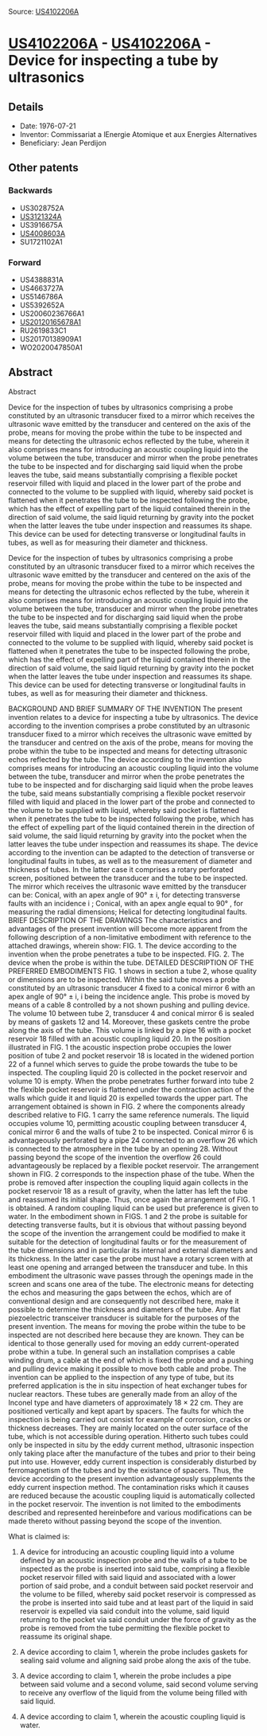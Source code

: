 Source: [US4102206A](https://patents.google.com/patent/US4102206A)

# [US4102206A](US4102206A.md) - [US4102206A](US4102206A.md) - Device for inspecting a tube by ultrasonics

## Details

* Date: 1976-07-21
* Inventor: Commissariat a lEnergie Atomique et aux Energies Alternatives
* Beneficiary: Jean Perdijon

## Other patents

### Backwards
 * US3028752A
 * [US3121324A](US3121324A.md)
 * US3916675A
 * [US4008603A](US4008603A.md)
 * SU1721102A1
### Forward
 * US4388831A
 * US4663727A
 * US5146786A
 * US5392652A
 * US20060236766A1
 * [US20120165678A1](US20120165678A1.md)
 * RU2619833C1
 * US20170138909A1
 * WO2020047850A1
## Abstract

Abstract

Device for the inspection of tubes by ultrasonics comprising a probe constituted by an ultrasonic transducer fixed to a mirror which receives the ultrasonic wave emitted by the transducer and centered on the axis of the probe, means for moving the probe within the tube to be inspected and means for detecting the ultrasonic echos reflected by the tube, wherein it also comprises means for introducing an acoustic coupling liquid into the volume between the tube, transducer and mirror when the probe penetrates the tube to be inspected and for discharging said liquid when the probe leaves the tube, said means substantially comprising a flexible pocket reservoir filled with liquid and placed in the lower part of the probe and connected to the volume to be supplied with liquid, whereby said pocket is flattened when it penetrates the tube to be inspected following the probe, which has the effect of expelling part of the liquid contained therein in the direction of said volume, the said liquid returning by gravity into the pocket when the latter leaves the tube under inspection and reassumes its shape.
This device can be used for detecting transverse or longitudinal faults in tubes, as well as for measuring their diameter and thickness.



Device for the inspection of tubes by ultrasonics comprising a probe constituted by an ultrasonic transducer fixed to a mirror which receives the ultrasonic wave emitted by the transducer and centered on the axis of the probe, means for moving the probe within the tube to be inspected and means for detecting the ultrasonic echos reflected by the tube, wherein it also comprises means for introducing an acoustic coupling liquid into the volume between the tube, transducer and mirror when the probe penetrates the tube to be inspected and for discharging said liquid when the probe leaves the tube, said means substantially comprising a flexible pocket reservoir filled with liquid and placed in the lower part of the probe and connected to the volume to be supplied with liquid, whereby said pocket is flattened when it penetrates the tube to be inspected following the probe, which has the effect of expelling part of the liquid contained therein in the direction of said volume, the said liquid returning by gravity into the pocket when the latter leaves the tube under inspection and reassumes its shape.
This device can be used for detecting transverse or longitudinal faults in tubes, as well as for measuring their diameter and thickness.

BACKGROUND AND BRIEF SUMMARY OF THE INVENTION
The present invention relates to a device for inspecting a tube by ultrasonics.
The device according to the invention comprises a probe constituted by an ultrasonic transducer fixed to a mirror which receives the ultrasonic wave emitted by the transducer and centred on the axis of the probe, means for moving the probe within the tube to be inspected and means for detecting ultrasonic echos reflected by the tube.
The device according to the invention also comprises means for introducing an acoustic coupling liquid into the volume between the tube, transducer and mirror when the probe penetrates the tube to be inspected and for discharging said liquid when the probe leaves the tube, said means substantially comprising a flexible pocket reservoir filled with liquid and placed in the lower part of the probe and connected to the volume to be supplied with liquid, whereby said pocket is flattened when it penetrates the tube to be inspected following the probe, which has the effect of expelling part of the liquid contained therein in the direction of said volume, the said liquid returning by gravity into the pocket when the latter leaves the tube under inspection and reassumes its shape.
The device according to the invention can be adapted to the detection of transverse or longitudinal faults in tubes, as well as to the measurement of diameter and thickness of tubes. In the latter case it comprises a rotary perforated screen, positioned between the transducer and the tube to be inspected. The mirror which receives the ultrasonic wave emitted by the transducer can be:
Conical, with an apex angle of 90° ± i, for detecting transverse faults with an incidence i ;
Conical, with an apex angle equal to 90° , for measuring the radial dimensions;
Helical for detecting longitudinal faults.
BRIEF DESCRIPTION OF THE DRAWINGS
The characteristics and advantages of the present invention will become more apparent from the following description of a non-limitative embodiment with reference to the attached drawings, wherein show:
FIG. 1. The device according to the invention when the probe penetrates a tube to be inspected.
FIG. 2. The device when the probe is within the tube.
DETAILED DESCRIPTION OF THE PREFERRED EMBODIMENTS
FIG. 1 shows in section a tube 2, whose quality or dimensions are to be inspected. Within the said tube moves a probe constituted by an ultrasonic transducer 4 fixed to a conical mirror 6 with an apex angle of 90° ± i, i being the incidence angle. This probe is moved by means of a cable 8 controlled by a not shown pushing and pulling device. The volume 10 between tube 2, transducer 4 and conical mirror 6 is sealed by means of gaskets 12 and 14. Moreover, these gaskets centre the probe along the axis of the tube. This volume is linked by a pipe 16 with a pocket reservoir 18 filled with an acoustic coupling liquid 20. In the position illustrated in FIG. 1 the acoustic inspection probe occupies the lower position of tube 2 and pocket reservoir 18 is located in the widened portion 22 of a funnel which serves to guide the probe towards the tube to be inspected. The coupling liquid 20 is collected in the pocket reservoir and volume 10 is empty.
When the probe penetrates further forward into tube 2 the flexible pocket reservoir is flattened under the contraction action of the walls which guide it and liquid 20 is expelled towards the upper part. The arrangement obtained is shown in FIG. 2 where the components already described relative to FIG. 1 carry the same reference numerals. The liquid occupies volume 10, permitting acoustic coupling between transducer 4, conical mirror 6 and the walls of tube 2 to be inspected.
Conical mirror 6 is advantageously perforated by a pipe 24 connected to an overflow 26 which is connected to the atmosphere in the tube by an opening 28. Without passing beyond the scope of the invention the overflow 26 could advantageously be replaced by a flexible pocket reservoir.
The arrangement shown in FIG. 2 corresponds to the inspection phase of the tube. When the probe is removed after inspection the coupling liquid again collects in the pocket reservoir 18 as a result of gravity, when the latter has left the tube and reassumed its initial shape. Thus, once again the arrangement of FIG. 1 is obtained.
A random coupling liquid can be used but preference is given to water.
In the embodiment shown in FIGS. 1 and 2 the probe is suitable for detecting transverse faults, but it is obvious that without passing beyond the scope of the invention the arrangement could be modified to make it suitable for the detection of longitudinal faults or for the measurement of the tube dimensions and in particular its internal and external diameters and its thickness. In the latter case the probe must have a rotary screen with at least one opening and arranged between the transducer and tube. In this embodiment the ultrasonic wave passes through the openings made in the screen and scans one area of the tube. The electronic means for detecting the echos and measuring the gaps between the echos, which are of conventional design and are consequently not described here, make it possible to determine the thickness and diameters of the tube.
Any flat piezoelectric transceiver transducer is suitable for the purposes of the present invention.
The means for moving the probe within the tube to be inspected are not described here because they are known. They can be identical to those generally used for moving an eddy current-operated probe within a tube. In general such an installation comprises a cable winding drum, a cable at the end of which is fixed the probe and a pushing and pulling device making it possible to move both cable and probe.
The invention can be applied to the inspection of any type of tube, but its preferred application is the in situ inspection of heat exchanger tubes for nuclear reactors. These tubes are generally made from an alloy of the Inconel type and have diameters of approximately 18 × 22 cm. They are positioned vertically and kept apart by spacers. The faults for which the inspection is being carried out consist for example of corrosion, cracks or thickness decreases. They are mainly located on the outer surface of the tube, which is not accessible during operation.
Hitherto such tubes could only be inspected in situ by the eddy current method, ultrasonic inspection only taking place after the manufacture of the tubes and prior to their being put into use. However, eddy current inspection is considerably disturbed by ferromagnetism of the tubes and by the existance of spacers. Thus, the device according to the present invention advantageously supplements the eddy current inspection method. The contamination risks which it causes are reduced because the acoustic coupling liquid is automatically collected in the pocket reservoir.
The invention is not limited to the embodiments described and represented hereinbefore and various modifications can be made thereto without passing beyond the scope of the invention.

What is claimed is:
 
1. A device for introducing an acoustic coupling liquid into a volume defined by an acoustic inspection probe and the walls of a tube to be inspected as the probe is inserted into said tube, comprising a flexible pocket reservoir filled with said liquid and associated with a lower portion of said probe, and a conduit between said pocket reservoir and the volume to be filled, whereby said pocket reservoir is compressed as the probe is inserted into said tube and at least part of the liquid in said reservoir is expelled via said conduit into the volume, said liquid returning to the pocket via said conduit under the force of gravity as the probe is removed from the tube permitting the flexible pocket to reassume its original shape.

  
2. A device according to claim 1, wherein the probe includes gaskets for sealing said volume and aligning said probe along the axis of the tube.

  
3. A device according to claim 1, wherein the probe includes a pipe between said volume and a second volume, said second volume serving to receive any overflow of the liquid from the volume being filled with said liquid.

  
4. A device according to claim 1, wherein the acoustic coupling liquid is water.